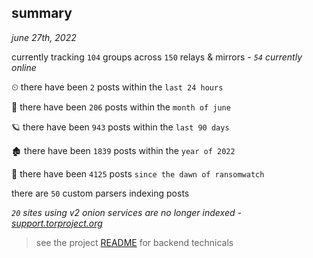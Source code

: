 
## summary
_june 27th, 2022_

currently tracking `104` groups across `150` relays & mirrors - _`54` currently online_

⏲ there have been `2` posts within the `last 24 hours`

🦈 there have been `206` posts within the `month of june`

🪐 there have been `943` posts within the `last 90 days`

🏚 there have been `1839` posts within the `year of 2022`

🦕 there have been `4125` posts `since the dawn of ransomwatch`

there are `50` custom parsers indexing posts

_`20` sites using v2 onion services are no longer indexed - [support.torproject.org](https://support.torproject.org/onionservices/v2-deprecation/)_

> see the project [README](https://github.com/joshhighet/ransomwatch#ransomwatch--) for backend technicals
